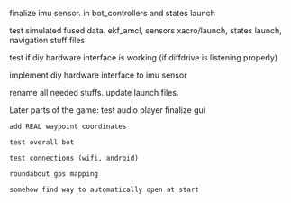 finalize imu sensor.
    in bot_controllers and states launch

test simulated fused data.
    ekf_amcl, sensors xacro/launch, states launch, navigation stuff files

test if diy hardware interface is working (if diffdrive is listening properly)

implement diy hardware interface to imu sensor

rename all needed stuffs. update launch files.

Later parts of the game:
    test audio player
    finalize gui

    add REAL waypoint coordinates

    test overall bot

    test connections (wifi, android)

    roundabout gps mapping

    somehow find way to automatically open at start
